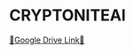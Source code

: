 # CRYPTONITEAI

<a href = "https://docs.google.com/document/d/1-vwvX7vXcJSboqXP7iP0yKwkzDYiI0UwX4dt-sDmjvI/edit">🔗Google Drive Link🔗</a>
